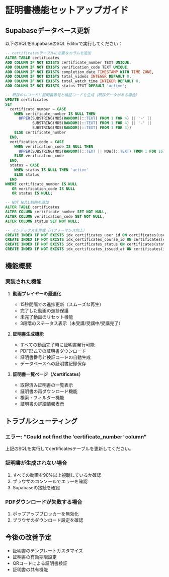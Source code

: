 # 証明書機能セットアップガイド

## Supabaseデータベース更新

以下のSQLをSupabaseのSQL Editorで実行してください：

```sql
-- certificatesテーブルに必要なカラムを追加
ALTER TABLE certificates
ADD COLUMN IF NOT EXISTS certificate_number TEXT UNIQUE,
ADD COLUMN IF NOT EXISTS verification_code TEXT UNIQUE,
ADD COLUMN IF NOT EXISTS completion_date TIMESTAMP WITH TIME ZONE,
ADD COLUMN IF NOT EXISTS total_videos INTEGER DEFAULT 0,
ADD COLUMN IF NOT EXISTS total_watch_time INTEGER DEFAULT 0,
ADD COLUMN IF NOT EXISTS status TEXT DEFAULT 'active';

-- 既存のレコードに証明書番号と検証コードを生成（既存データがある場合）
UPDATE certificates
SET
  certificate_number = CASE
    WHEN certificate_number IS NULL THEN
      UPPER(SUBSTRING(MD5(RANDOM()::TEXT) FROM 1 FOR 4) || '-' ||
            SUBSTRING(MD5(RANDOM()::TEXT) FROM 1 FOR 4) || '-' ||
            SUBSTRING(MD5(RANDOM()::TEXT) FROM 1 FOR 4))
    ELSE certificate_number
  END,
  verification_code = CASE
    WHEN verification_code IS NULL THEN
      UPPER(SUBSTRING(MD5(RANDOM()::TEXT || NOW()::TEXT) FROM 1 FOR 16))
    ELSE verification_code
  END,
  status = CASE
    WHEN status IS NULL THEN 'active'
    ELSE status
  END
WHERE certificate_number IS NULL
   OR verification_code IS NULL
   OR status IS NULL;

-- NOT NULL制約を追加
ALTER TABLE certificates
ALTER COLUMN certificate_number SET NOT NULL,
ALTER COLUMN verification_code SET NOT NULL,
ALTER COLUMN status SET NOT NULL;

-- インデックスを作成（パフォーマンス向上）
CREATE INDEX IF NOT EXISTS idx_certificates_user_id ON certificates(user_id);
CREATE INDEX IF NOT EXISTS idx_certificates_course_id ON certificates(course_id);
CREATE INDEX IF NOT EXISTS idx_certificates_status ON certificates(status);
CREATE INDEX IF NOT EXISTS idx_certificates_issued_at ON certificates(issued_at);
```

## 機能概要

### 実装された機能

1. **動画プレイヤーの最適化**
   - 15秒間隔での進捗更新（スムーズな再生）
   - 完了した動画の進捗保護
   - 未完了動画のリセット機能
   - 3段階のステータス表示（未受講/受講中/受講完了）

2. **証明書生成機能**
   - すべての動画完了時に証明書発行可能
   - PDF形式での証明書ダウンロード
   - 証明書番号と検証コードの自動生成
   - データベースへの証明書記録保存

3. **証明書一覧ページ（/certificates）**
   - 取得済み証明書の一覧表示
   - 証明書の再ダウンロード機能
   - 検索・フィルター機能
   - 証明書の詳細情報表示

## トラブルシューティング

### エラー: "Could not find the 'certificate_number' column"
上記のSQLを実行してcertificatesテーブルを更新してください。

### 証明書が生成されない場合
1. すべての動画を90%以上視聴しているか確認
2. ブラウザのコンソールでエラーを確認
3. Supabaseの接続を確認

### PDFダウンロードが失敗する場合
1. ポップアップブロッカーを無効化
2. ブラウザのダウンロード設定を確認

## 今後の改善予定
- 証明書のテンプレートカスタマイズ
- 証明書の有効期限設定
- QRコードによる証明書検証
- 証明書の共有機能